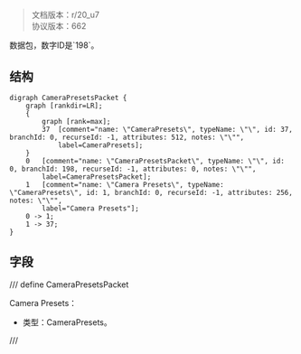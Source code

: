 # <!-- md:samp CameraPresetsPacket -->

> 文档版本：r/20_u7<br/>协议版本：662

<!-- md:samp CameraPresetsPacket -->数据包，数字ID是`198`。

## 结构

```viz
digraph CameraPresetsPacket {
	graph [rankdir=LR];
	{
		graph [rank=max];
		37	[comment="name: \"CameraPresets\", typeName: \"\", id: 37, branchId: 0, recurseId: -1, attributes: 512, notes: \"\"",
			label=CameraPresets];
	}
	0	[comment="name: \"CameraPresetsPacket\", typeName: \"\", id: 0, branchId: 198, recurseId: -1, attributes: 0, notes: \"\"",
		label=CameraPresetsPacket];
	1	[comment="name: \"Camera Presets\", typeName: \"CameraPresets\", id: 1, branchId: 0, recurseId: -1, attributes: 256, notes: \"\"",
		label="Camera Presets"];
	0 -> 1;
	1 -> 37;
}

```

## 字段

/// define
CameraPresetsPacket

Camera Presets：[<!-- md:samp CameraPresets -->](../types/camerapresets.md)

- 类型：CameraPresets。


///
